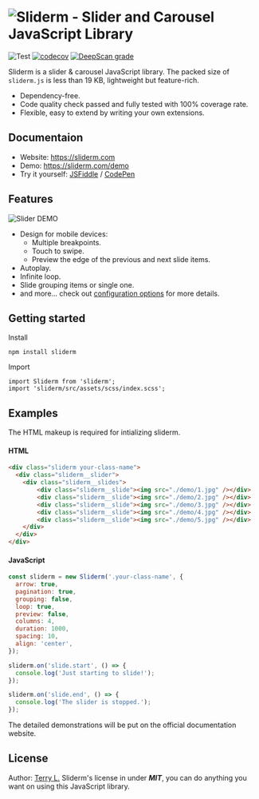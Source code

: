 # ![Sliderm - Slider and Carousel JavaScript Library](https://i.imgur.com/C5fGYJ5.png)

![Test](https://github.com/terrylinooo/sliderm.js/actions/workflows/testing.yml/badge.svg) [![codecov](https://codecov.io/gh/terrylinooo/sliderm.js/branch/master/graph/badge.svg?token=poJlzJqTlq)](https://codecov.io/gh/terrylinooo/sliderm.js) [![DeepScan grade](https://deepscan.io/api/teams/19398/projects/22800/branches/678024/badge/grade.svg)](https://deepscan.io/dashboard#view=project&tid=19398&pid=22800&bid=678024)


Sliderm is a slider & carousel JavaScript library. The packed size of `sliderm.js` is less than 19 KB, lightweight but feature-rich.

- Dependency-free.
- Code quality check passed and fully tested with 100% coverage rate.
- Flexible, easy to extend by writing your own extensions.

## Documentaion

- Website: https://sliderm.com
- Demo: https://sliderm.com/demo
- Try it yourself: [JSFiddle](https://jsfiddle.net/terrylinooo/z8j0cLop/) / [CodePen](https://codepen.io/terrylinooo/pen/eYKvpNZ)

## Features

![Slider DEMO](https://i.imgur.com/TZdRQVb.gifg)

- Design for mobile devices:
    - Multiple breakpoints.
    - Touch to swipe.
    - Preview the edge of the previous and next slide items.
- Autoplay.
- Infinite loop.
- Slide grouping items or single one.
- and more... check out [configuration options](https://sliderm.com/docs/options) for more details.

## Getting started

Install

```
npm install sliderm
```

Import

```
import Sliderm from 'sliderm';
import 'sliderm/src/assets/scss/index.scss';
```

## Examples

The HTML makeup is required for intializing sliderm.

#### HTML

```html
<div class="sliderm your-class-name">
  <div class="sliderm__slider">
    <div class="sliderm__slides">
        <div class="sliderm__slide"><img src="./demo/1.jpg" /></div>
        <div class="sliderm__slide"><img src="./demo/2.jpg" /></div>
        <div class="sliderm__slide"><img src="./demo/3.jpg" /></div>
        <div class="sliderm__slide"><img src="./demo/4.jpg" /></div>
        <div class="sliderm__slide"><img src="./demo/5.jpg" /></div>
    </div>
  </div>
</div>
```

#### JavaScript

```javascript
const sliderm = new Sliderm('.your-class-name', {
  arrow: true,
  pagination: true,
  grouping: false,
  loop: true,
  preview: false,
  columns: 4,
  duration: 1000,
  spacing: 10,
  align: 'center',
});

sliderm.on('slide.start', () => {
  console.log('Just starting to slide!');
});

sliderm.on('slide.end', () => {
  console.log('The slider is stopped.');
});
```

The detailed demonstrations will be put on the official documentation website.

## License

Author: [Terry L.](https://terryl.in/)
Sliderm's license in under ***MIT***, you can do anything you want on using this JavaScript library.
